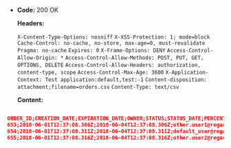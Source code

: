 * **Code:** 200 OK

  **Headers:**

  `X-Content-Type-Options: nosniff`
  `X-XSS-Protection: 1; mode=block`
  `Cache-Control: no-cache, no-store, max-age=0, must-revalidate`
  `Pragma: no-cache`
  `Expires: 0`
  `X-Frame-Options: DENY`
  `Access-Control-Allow-Origin: *`
  `Access-Control-Allow-Methods: POST, PUT, GET, OPTIONS, DELETE`
  `Access-Control-Allow-Headers: authorization, content-type, scope`
  `Access-Control-Max-Age: 3600`
  `X-Application-Context: Test application:default,test:-1`
  `Content-disposition: attachment;filename=orders.csv`
  `Content-Type: text/csv`

  **Content:**

```json

ORDER_ID;CREATION_DATE;EXPIRATION_DATE;OWNER;STATUS;STATUS_DATE;PERCENT_COMPLETE;FILES_IN_ERROR
653;2018-06-01T12:37:08.306Z;2018-06-04T12:37:08.306Z;other.user1@regards.fr;PENDING;2018-06-01T12:37:08.306Z;0;0
654;2018-06-01T12:37:08.311Z;2018-06-04T12:37:08.311Z;default_user@regards.fr;PENDING;2018-06-01T12:37:08.311Z;0;0
655;2018-06-01T12:37:08.316Z;2018-06-04T12:37:08.316Z;other.user2@regards.fr;PENDING;2018-06-01T12:37:08.315Z;0;0

```
